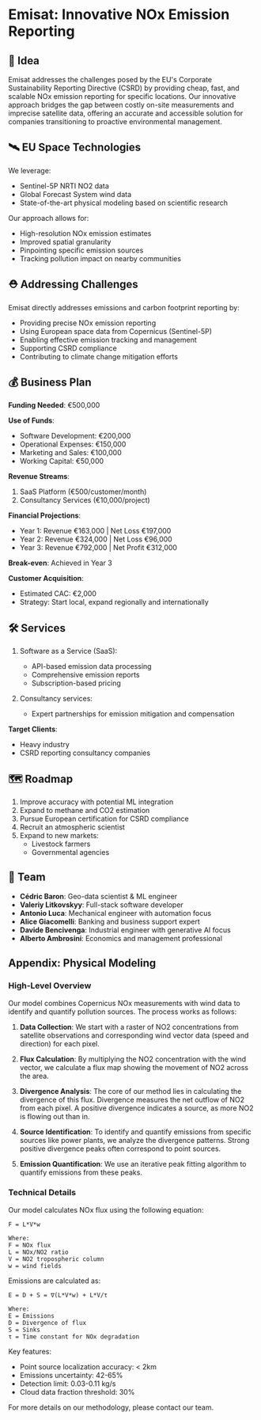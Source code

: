 # Emisat: Innovative NOx Emission Reporting

## 💎 Idea

Emisat addresses the challenges posed by the EU's Corporate Sustainability Reporting Directive (CSRD) by providing cheap, fast, and scalable NOx emission reporting for specific locations. Our innovative approach bridges the gap between costly on-site measurements and imprecise satellite data, offering an accurate and accessible solution for companies transitioning to proactive environmental management.

## 🛰️ EU Space Technologies

We leverage:
- Sentinel-5P NRTI NO2 data
- Global Forecast System wind data
- State-of-the-art physical modeling based on scientific research

Our approach allows for:
- High-resolution NOx emission estimates
- Improved spatial granularity
- Pinpointing specific emission sources
- Tracking pollution impact on nearby communities

## ⛑️ Addressing Challenges

Emisat directly addresses emissions and carbon footprint reporting by:
- Providing precise NOx emission reporting
- Using European space data from Copernicus (Sentinel-5P)
- Enabling effective emission tracking and management
- Supporting CSRD compliance
- Contributing to climate change mitigation efforts

## 💰 Business Plan

**Funding Needed**: €500,000

**Use of Funds**:
- Software Development: €200,000
- Operational Expenses: €150,000
- Marketing and Sales: €100,000
- Working Capital: €50,000

**Revenue Streams**:
1. SaaS Platform (€500/customer/month)
2. Consultancy Services (€10,000/project)

**Financial Projections**:
- Year 1: Revenue €163,000 | Net Loss €197,000
- Year 2: Revenue €324,000 | Net Loss €96,000
- Year 3: Revenue €792,000 | Net Profit €312,000

**Break-even**: Achieved in Year 3

**Customer Acquisition**: 
- Estimated CAC: €2,000
- Strategy: Start local, expand regionally and internationally

## 🛠️ Services

1. Software as a Service (SaaS):
   - API-based emission data processing
   - Comprehensive emission reports
   - Subscription-based pricing

2. Consultancy services:
   - Expert partnerships for emission mitigation and compensation

**Target Clients**:
- Heavy industry
- CSRD reporting consultancy companies

## 🗺️ Roadmap

1. Improve accuracy with potential ML integration
2. Expand to methane and CO2 estimation
3. Pursue European certification for CSRD compliance
4. Recruit an atmospheric scientist
5. Expand to new markets:
   - Livestock farmers
   - Governmental agencies

## 🤼 Team

- **Cédric Baron**: Geo-data scientist & ML engineer
- **Valeriy Litkovskyy**: Full-stack software developer
- **Antonio Luca**: Mechanical engineer with automation focus
- **Alice Giacomelli**: Banking and business support expert
- **Davide Bencivenga**: Industrial engineer with generative AI focus
- **Alberto Ambrosini**: Economics and management professional

## Appendix: Physical Modeling

### High-Level Overview

Our model combines Copernicus NOx measurements with wind data to identify and quantify pollution sources. The process works as follows:

1. **Data Collection**: We start with a raster of NO2 concentrations from satellite observations and corresponding wind vector data (speed and direction) for each pixel.

2. **Flux Calculation**: By multiplying the NO2 concentration with the wind vector, we calculate a flux map showing the movement of NO2 across the area.

3. **Divergence Analysis**: The core of our method lies in calculating the divergence of this flux. Divergence measures the net outflow of NO2 from each pixel. A positive divergence indicates a source, as more NO2 is flowing out than in.

4. **Source Identification**: To identify and quantify emissions from specific sources like power plants, we analyze the divergence patterns. Strong positive divergence peaks often correspond to point sources.

5. **Emission Quantification**: We use an iterative peak fitting algorithm to quantify emissions from these peaks.

### Technical Details

Our model calculates NOx flux using the following equation:

```
F = L*V*w

Where:
F = NOx flux
L = NOx/NO2 ratio
V = NO2 tropospheric column
w = wind fields
```

Emissions are calculated as:

```
E = D + S = ∇(L*V*w) + L*V/τ

Where:
E = Emissions
D = Divergence of flux
S = Sinks
τ = Time constant for NOx degradation
```

Key features:
- Point source localization accuracy: < 2km
- Emissions uncertainty: 42-65%
- Detection limit: 0.03-0.11 kg/s
- Cloud data fraction threshold: 30%

For more details on our methodology, please contact our team.
